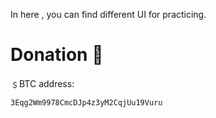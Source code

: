 In here , you can find different UI for practicing.
   
    
    


# Donation 🦄
﹩BTC address:

    3Eqg2Wm9978CmcDJp4z3yM2CqjUu19Vuru














